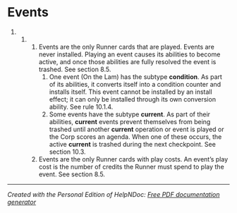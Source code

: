 # Events

1. &nbsp;
   1. &nbsp;
      1. Events are the only Runner cards that are played. Events are never installed. Playing an event causes its abilities to become active, and once those abilities are fully resolved the event is trashed. See section 8.5.
         1. One event (On the Lam) has the subtype **condition**. As part of its abilities, it converts itself into a condition counter and installs itself. This event cannot be installed by an install effect; it can only be installed through its own conversion ability. See rule 10.1.4.
         1. Some events have the subtype **current**. As part of their abilities, **current** events prevent themselves from being trashed until another **current** operation or event is played or the Corp scores an agenda. When one of these occurs, the active **current** is trashed during the next checkpoint. See section 10.3.
      1. Events are the only Runner cards with play costs. An event’s play cost is the number of credits the Runner must spend to play the event. See section 8.5.

***
_Created with the Personal Edition of HelpNDoc: [Free PDF documentation generator](<https://www.helpndoc.com>)_
